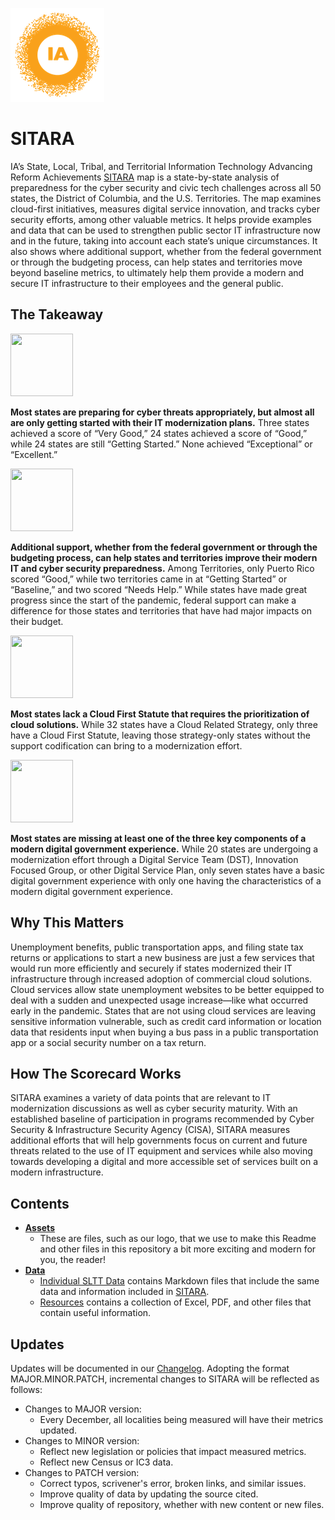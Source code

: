 ![image](https://github.com/internetassociation/SITARA/blob/main/Assets/IA_Mark.png)

# SITARA

IA’s State, Local, Tribal, and Territorial Information Technology Advancing Reform Achievements [SITARA](https://internetassociation.org/sitara) map is a state-by-state analysis of preparedness for the cyber security and civic tech challenges across all 50 states, the District of Columbia, and the U.S. Territories. The map examines cloud-first initiatives, measures digital service innovation, and tracks cyber security efforts, among other valuable metrics. It helps provide examples and data that can be used to strengthen public sector IT infrastructure now and in the future, taking into account each state’s unique circumstances. It also shows where additional support, whether from the federal government or through the budgeting process, can help states and territories move beyond baseline metrics, to ultimately help them provide a modern and secure IT infrastructure to their employees and the general public.

## The Takeaway

<img src="https://internetassociation.org/wp-content/uploads/2020/12/sitara-cyber-threat.svg" width="100" height="100" />

**Most states are preparing for cyber threats appropriately, but almost all are only getting started with their IT modernization plans.** Three states achieved a score of “Very Good,” 24 states achieved a score of “Good,” while 24 states are still “Getting Started.” None achieved “Exceptional” or “Excellent.”

<img src="https://internetassociation.org/wp-content/uploads/2020/12/sitara-fedgov.svg" width="100" height="100" />

**Additional support, whether from the federal government or through the budgeting process, can help states and territories improve their modern IT and cyber security preparedness.** Among Territories, only Puerto Rico scored “Good,” while two territories came in at “Getting Started” or “Baseline,” and two scored “Needs Help.” While states have made great progress since the start of the pandemic, federal support can make a difference for those states and territories that have had major impacts on their budget.

<img src="https://internetassociation.org/wp-content/uploads/2020/12/sitara-cloud-first.svg" width="100" height="100" />

**Most states lack a Cloud First Statute that requires the prioritization of cloud solutions.** While 32 states have a Cloud Related Strategy, only three have a Cloud First Statute, leaving those strategy-only states without the support codification can bring to a modernization effort.

<img src="https://internetassociation.org/wp-content/uploads/2020/12/sitara-cloud-modern-gov.svg" width="100" height="100" />

**Most states are missing at least one of the three key components of a modern digital government experience.** While 20 states are undergoing a modernization effort through a Digital Service Team (DST), Innovation Focused Group, or other Digital Service Plan, only seven states have a basic digital government experience with only one having the characteristics of a modern digital government experience.

## Why This Matters
Unemployment benefits, public transportation apps, and filing state tax returns or applications to start a new business are just a few services that would run more efficiently and securely if states modernized their IT infrastructure through increased adoption of commercial cloud solutions. Cloud services allow state unemployment websites to be better equipped to deal with a sudden and unexpected usage increase—like what occurred early in the pandemic. States that are not using cloud services are leaving sensitive information vulnerable, such as credit card information or location data that residents input when buying a bus pass in a public transportation app or a social security number on a tax return.

## How The Scorecard Works
SITARA examines a variety of data points that are relevant to IT modernization discussions as well as cyber security maturity. With an established baseline of participation in programs recommended by Cyber Security & Infrastructure Security Agency (CISA), SITARA measures additional efforts that will help governments focus on current and future threats related to the use of IT equipment and services while also moving towards developing a digital and more accessible set of services built on a modern infrastructure.

## Contents

- **[Assets](https://github.com/internetassociation/SITARA/tree/main/Assets)**
   - These are files, such as our logo, that we use to make this Readme and other files in this repository a bit more exciting and modern for you, the reader!
- **[Data](https://github.com/internetassociation/SITARA/tree/main/Data)**
   - [Individual SLTT Data](https://github.com/internetassociation/SITARA/tree/main/Data/Individual-Data) contains Markdown files that include the same data and information included in [SITARA](https://internetassociation.org/sitara).
   - [Resources](https://github.com/internetassociation/SITARA/blob/main/Data/Resources/) contains a collection of Excel, PDF, and other files that contain useful information.


## Updates
Updates will be documented in our [Changelog](CHANGELOG.md). Adopting the format MAJOR.MINOR.PATCH, incremental changes to SITARA will be reflected as follows:

- Changes to MAJOR version:
   - Every December, all localities being measured will have their metrics updated.
- Changes to MINOR version:
   - Reflect new legislation or policies that impact measured metrics.
   - Reflect new Census or IC3 data.
- Changes to PATCH version:
   - Correct typos, scrivener's error, broken links, and similar issues.
   - Improve quality of data by updating the source cited.
   - Improve quality of repository, whether with new content or new files.
